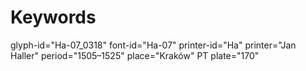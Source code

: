 # Keywords
glyph-id="Ha-07_0318"
font-id="Ha-07"
printer-id="Ha"
printer="Jan Haller"
period="1505–1525"
place="Kraków"
PT plate="170"

